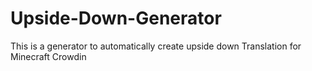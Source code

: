 # Upside-Down-Generator
This is a generator to automatically create upside down Translation for Minecraft Crowdin
